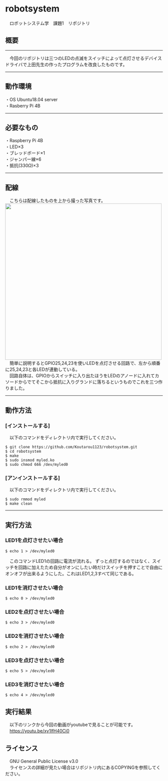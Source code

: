 # robotsystem
　ロボットシステム学　課題1　リポジトリ  
## 概要
---
　今回のリポジトリは三つのLEDの点滅をスイッチによって点灯させるデバイスドライバで上田先生の作ったプログラムを改良したものです。
 
---
## 動作環境
・OS Ubuntu18.04 server  
・Rasberry Pi 4B

---
## 必要なもの
・Raspberry Pi 4B  
・LED×3  
・ブレッドボード×1  
・ジャンパー線×6  
・抵抗(330Ω)×3  

---
## 配線  
　こちらは配線したものを上から撮った写真です。  
<img src="https://user-images.githubusercontent.com/95609545/146216787-3d2c212e-ff85-4998-afb6-1103f94a77ef.jpg" width="500">  
　簡単に説明するとGPIO25,24,23を使いLEDを点灯させる回路で、左から順番に25,24,23と各LEDが連動している。  
　回路自体は、GPIOからスイッチに入り出たほうをLEDのアノードに入れてカソードからでてそこから抵抗に入りグランドに落ちるというものでこれを三つ作りました。

---
## 動作方法  
### [インストールする]
　以下のコマンドをディレクトリ内で実行してください。  
```
$ git clone https://github.com/Koutarou1123/robotsystem.git  
$ cd robotsystem  
$ make  
$ sudo insmod myled.ko  
$ sudo chmod 666 /dev/myled0  
```  
### [アンインストールする]  
　以下のコマンドをディレクトリ内で実行してください。  
```
$ sudo rmmod myled  
$ make clean  
```
---
## 実行方法
### LED1を点灯させたい場合
```
$ echo 1 > /dev/myled0
```
　このコマンドLED1の回路に電流が流れる。  ずっと点灯するのではなく、スイッチを回路に加えたため自分がオンにしたい時だけスイッチを押すことで自由にオンオフが出来るようにした。これはLED1,2,3すべて同じである。  
### LED1を消灯させたい場合
```
$ echo 0 > /dev/myled0
```  
### LED2を点灯させたい場合
```
$ echo 3 > /dev/myled0
```  
### LED2を消灯させたい場合
```
$ echo 2 > /dev/myled0
```  
### LED3を点灯させたい場合
```
$ echo 5 > /dev/myled0
```  
###  LED3を消灯させたい場合
```
$ echo 4 > /dev/myled0
```  
## 実行結果
　以下のリンクから今回の動画がyoutubeで見ることが可能です。  
　https://youtu.be/xy1lfH40Ci0  
## ライセンス
　GNU General Public License v3.0  
　ライセンスの詳細が見たい場合はリポジトリ内にあるCOPYINGを参照してください。

